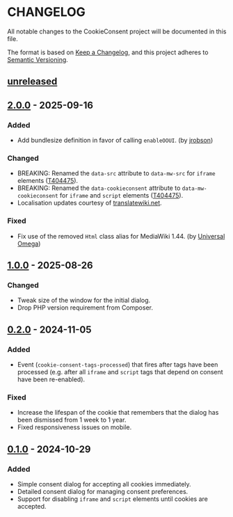 CHANGELOG
=========

All notable changes to the CookieConsent project will be documented in this file.

The format is based on [Keep a Changelog](https://keepachangelog.com/en/1.1.0/), and this project adheres to
[Semantic Versioning](https://semver.org/spec/v2.0.0.html).


## [unreleased]

## [2.0.0] - 2025-09-16

### Added

- Add bundlesize definition in favor of calling `enableOOUI`. (by [jrobson](https://www.mediawiki.org/wiki/User:Jdlrobson))

### Changed

- BREAKING: Renamed the `data-src` attribute to `data-mw-src` for `iframe` elements
  ([T404475](https://phabricator.wikimedia.org/T404475)).
- BREAKING: Renamed the `data-cookieconsent` attribute to `data-mw-cookieconsent` for `iframe` and `script` elements
  ([T404475](https://phabricator.wikimedia.org/T404475)).
- Localisation updates courtesy of [translatewiki.net](https://translatewiki.net).

### Fixed

- Fix use of the removed `Html` class alias for MediaWiki 1.44. (by [Universal Omega](https://www.mediawiki.org/wiki/User:Universal_Omega))

## [1.0.0] - 2025-08-26

### Changed

- Tweak size of the window for the initial dialog.
- Drop PHP version requirement from Composer.

## [0.2.0] - 2024-11-05

### Added

- Event (`cookie-consent-tags-processed`) that fires after tags have been processed (e.g. after all `iframe` and
  `script` tags that depend on consent have been re-enabled).

### Fixed

- Increase the lifespan of the cookie that remembers that the dialog has been dismissed from 1 week to 1 year.
- Fixed responsiveness issues on mobile.

## [0.1.0] - 2024-10-29

### Added

- Simple consent dialog for accepting all cookies immediately.
- Detailed consent dialog for managing consent preferences.
- Support for disabling `iframe` and `script` elements until cookies are accepted.

[unreleased]: https://github.com/wikimedia/mediawiki-extensions-CookieConsent/compare/v2.0.0...HEAD
[2.0.0]: https://github.com/wikimedia/mediawiki-extensions-CookieConsent/compare/v1.0.0...v2.0.0
[1.0.0]: https://github.com/wikimedia/mediawiki-extensions-CookieConsent/compare/v0.2.0...v1.0.0
[0.2.0]: https://github.com/wikimedia/mediawiki-extensions-CookieConsent/compare/v0.1.0...v0.2.0
[0.1.0]: https://github.com/wikimedia/mediawiki-extensions-CookieConsent/releases/tag/v0.1.0
